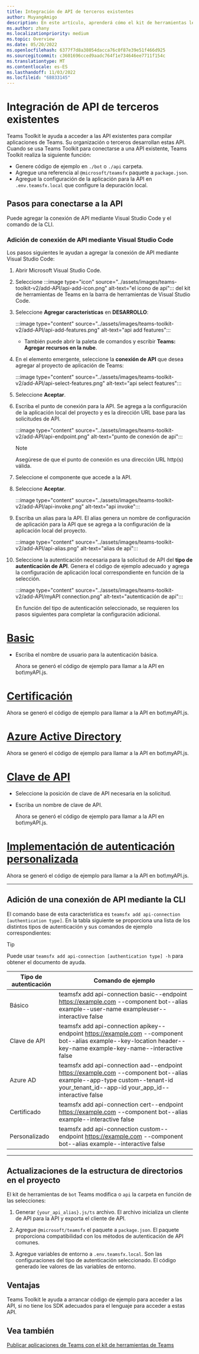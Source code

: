 ```yaml
---
title: Integración de API de terceros existentes
author: MuyangAmigo
description: En este artículo, aprenderá cómo el kit de herramientas le ayuda a arrancar el acceso de ejemplo a las API existentes. Proporciona una lista de diferentes tipos de autenticación.
ms.author: zhany
ms.localizationpriority: medium
ms.topic: Overview
ms.date: 05/20/2022
ms.openlocfilehash: 6377f7d8a38054dacca76c0f87e39e51f466d925
ms.sourcegitcommit: c3601696cced9aadc764f1e734646ee7711f154c
ms.translationtype: MT
ms.contentlocale: es-ES
ms.lasthandoff: 11/03/2022
ms.locfileid: "68833145"
---
```

# <a name="integrate-existing-third-party-apis"></a>Integración de API de terceros existentes

Teams Toolkit le ayuda a acceder a las API existentes para compilar aplicaciones de Teams. Su organización o terceros desarrollan estas API. Cuando se usa Teams Toolkit para conectarse a una API existente, Teams Toolkit realiza la siguiente función:

* Genere código de ejemplo en `./bot` o `./api` carpeta.
* Agregue una referencia al `@microsoft/teamsfx` paquete a `package.json`.
* Agregue la configuración de la aplicación para la API en  `.env.teamsfx.local` que configure la depuración local.

## <a name="steps-to-connect-to-api"></a>Pasos para conectarse a la API

Puede agregar la conexión de API mediante Visual Studio Code y el comando de la CLI.

### <a name="add-api-connection-using-visual-studio-code"></a>Adición de conexión de API mediante Visual Studio Code

Los pasos siguientes le ayudan a agregar la conexión de API mediante Visual Studio Code:

1. Abrir Microsoft Visual Studio Code.
2. Seleccione :::image type="icon" source="../assets/images/teams-toolkit-v2/add-API/api-add-icon.png" alt-text="el icono de api"::: del kit de herramientas de Teams en la barra de herramientas de Visual Studio Code.
3. Seleccione **Agregar características** en **DESARROLLO**:

    :::image type="content" source="../assets/images/teams-toolkit-v2/add-API/api-add-features.png" alt-text="api add features":::

    * También puede abrir la paleta de comandos y escribir **Teams: Agregar recursos en la nube**.

4. En el elemento emergente, seleccione la **conexión de API** que desea agregar al proyecto de aplicación de Teams:

    :::image type="content" source="../assets/images/teams-toolkit-v2/add-API/api-select-features.png" alt-text="api select features":::

5. Seleccione **Aceptar**.

6. Escriba el punto de conexión para la API. Se agrega a la configuración de la aplicación local del proyecto y es la dirección URL base para las solicitudes de API.

    :::image type="content" source="../assets/images/teams-toolkit-v2/add-API/api-endpoint.png" alt-text="punto de conexión de api":::

     > [!NOTE]
     > Asegúrese de que el punto de conexión es una dirección URL http(s) válida.

7. Seleccione el componente que accede a la API.

8. Seleccione **Aceptar**.

    :::image type="content" source="../assets/images/teams-toolkit-v2/add-API/api-invoke.png" alt-text="api invoke":::

9. Escriba un alias para la API. El alias genera un nombre de configuración de aplicación para la API que se agrega a la configuración de la aplicación local del proyecto.

    :::image type="content" source="../assets/images/teams-toolkit-v2/add-API/api-alias.png" alt-text="alias de api":::

10. Seleccione la autenticación necesaria para la solicitud de API del **tipo de autenticación de API**. Genera el código de ejemplo adecuado y agrega la configuración de aplicación local correspondiente en función de la selección.

     :::image type="content" source="../assets/images/teams-toolkit-v2/add-API/myAPI connection.png" alt-text="autenticación de api":::

     En función del tipo de autenticación seleccionado, se requieren los pasos siguientes para completar la configuración adicional.

# <a name="basic"></a>[Basic](#tab/basic)

* Escriba el nombre de usuario para la autenticación básica.

  Ahora se generó el código de ejemplo para llamar a la API en bot\myAPI.js.

# <a name="certification"></a>[Certificación](#tab/certification)

   Ahora se generó el código de ejemplo para llamar a la API en bot\myAPI.js.

# <a name="azure-active-directory"></a>[Azure Active Directory](#tab/AAD)

  Ahora se generó el código de ejemplo para llamar a la API en bot\myAPI.js.

# <a name="api-key"></a>[Clave de API](#tab/apikey)

* Seleccione la posición de clave de API necesaria en la solicitud.

* Escriba un nombre de clave de API.

  Ahora se generó el código de ejemplo para llamar a la API en bot\myAPI.js.

# <a name="custom-auth-implementation"></a>[Implementación de autenticación personalizada](#tab/CustomAuthImplementation)

  Ahora se generó el código de ejemplo para llamar a la API en bot\myAPI.js.

---

## <a name="add-api-connection-using-cli"></a>Adición de una conexión de API mediante la CLI

El comando base de esta característica es `teamsfx add api-connection [authentication type]`. En la tabla siguiente se proporciona una lista de los distintos tipos de autenticación y sus comandos de ejemplo correspondientes:

 > [!TIP]
 > Puede usar `teamsfx add api-connection [authentication type] -h` para obtener el documento de ayuda.

   |**Tipo de autenticación**|**Comando de ejemplo**|
   |-----------------------|------------------|
   |Básico|teamsfx add api-connection basic--endpoint <https://example.com> --component bot--alias example--user-name exampleuser--interactive false|
   |Clave de API|teamsfx add api-connection apikey--endpoint <https://example.com> --component bot--alias example--key-location header--key-name example-key-name--interactive false|
   |Azure AD|teamsfx add api-connection aad--endpoint <https://example.com> --component bot--alias example--app-type custom--tenant-id your_tenant_id--app-id your_app_id--interactive false|
   |Certificado|teamsfx add api-connection cert--endpoint <https://example.com> --component bot--alias example--interactive false|
   |Personalizado|teamsfx add api-connection custom--endpoint <https://example.com> --component bot--alias example--interactive false|

---

## <a name="directory-structure-updates-to-your-project"></a>Actualizaciones de la estructura de directorios en el proyecto

 El kit de herramientas de `bot` Teams modifica o `api` la carpeta en función de las selecciones:

1. Generar `{your_api_alias}.js/ts` archivo. El archivo inicializa un cliente de API para la API y exporta el cliente de API.

2. Agregue `@microsoft/teamsfx` el paquete a `package.json`. El paquete proporciona compatibilidad con los métodos de autenticación de API comunes.

3. Agregue variables de entorno a `.env.teamsfx.local`. Son las configuraciones del tipo de autenticación seleccionado. El código generado lee valores de las variables de entorno.

## <a name="advantages"></a>Ventajas

Teams Toolkit le ayuda a arrancar código de ejemplo para acceder a las API, si no tiene los SDK adecuados para el lenguaje para acceder a estas API.

## <a name="see-also"></a>Vea también

[Publicar aplicaciones de Teams con el kit de herramientas de Teams](publish.md)
